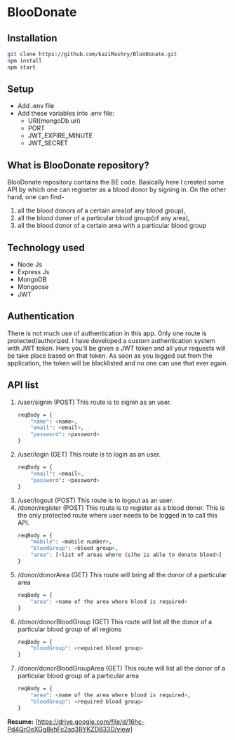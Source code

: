 # BlooDonate

## Installation
```bash
git clone https://github.com/kaziMashry/BlooDonate.git
npm install
npm start
```
## Setup
 - Add .env file
 - Add these variables into .env file:
    - URI(mongoDb uri)
    - PORT
    - JWT_EXPIRE_MINUTE
    - JWT_SECRET

## What is BlooDonate repository?
BlooDonate repository contains the BE code. Basically here I created some API by which one can regiseter as a blood donor by signing in. On the other hand, one can find-
 1. all the blood donors of a certain area(of any blood group), 
 2. all the blood doner of a particular blood group(of any area), 
 3. all the blood donor of a certain area with a particular blood group

## Technology used
 - Node Js
 - Express Js
 - MongoDB
 - Mongoose
 - JWT

## Authentication
There is not much use of authentication in this app. Only one route is protected/authorized. I have developed a custom authentication system with JWT token. Here you'll be given a JWT token and all your requests will be take place based on that token. As soon as you logged out from the application, the token will be blacklisted and no one can use that ever again.

## API list
 1. /user/signin (POST)
    This route is to signin as an user. 
    ```bash
    reqBody = {
        "name": <name>,
        "email": <email>,
        "password": <password>
    }
    ```
 2. /user/login (GET)
    This route is to login as an user. 
    ```bash
    reqBody = {
        "email": <email>,
        "password": <password>
    }
    ```
 3. /user/logout (POST)
    This route is to logout as an user.
 4. /donor/register (POST)
    This route is to register as a blood donor. This is the only protected route where user needs to be logged in to call this API.
    ```bash
    reqBody = {
        "mobile": <mobile number>,
        "bloodGroup": <blood group>,
        "area": [<list of areas where (s)he is able to donate blood>]
    }
    ```
 5. /donor/donorArea (GET)
    This route will bring all the donor of a particular area 
    ```bash
    reqBody = {
        "area": <name of the area where blood is required>
    }
    ```
 6. /donor/donorBloodGroup (GET)
    This route will list all the donor of a particular blood group of all regions
    ```bash
    reqBody = {
        "bloodGroup": <required blood group>
    }
    ```
 7. /donor/donorBloodGroupArea (GET)
    This route will list all the donor of a particular blood group of a particular area
    ```bash
    reqBody = {
        "area": <name of the area where blood is required>,
        "bloodGroup": <required blood group>
    }
    ```
**Resume:** [https://drive.google.com/file/d/16hc-Pd4QrOeXGg8khFc2sq3RYKZD833D/view]